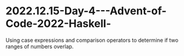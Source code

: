 # 2022.12.15-Day-4---Advent-of-Code-2022-Haskell-
Using case expressions and comparison operators to determine if two ranges of numbers overlap.

